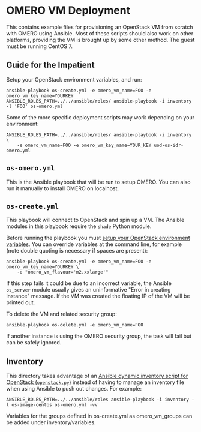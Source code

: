 OMERO VM Deployment
===================

This contains example files for provisioning an OpenStack VM from scratch with OMERO using Ansible.
Most of these scripts should also work on other platforms, providing the VM is brought up by some other method.
The guest must be running CentOS 7.


Guide for the Impatient
-----------------------

Setup your OpenStack environment variables, and run:

    ansible-playbook os-create.yml -e omero_vm_name=FOO -e omero_vm_key_name=YOURKEY
    ANSIBLE_ROLES_PATH=../../ansible/roles/ ansible-playbook -i inventory -l 'FOO' os-omero.yml

Some of the more specific deployment scripts may work depending on your environment:

    ANSIBLE_ROLES_PATH=../../ansible/roles/ ansible-playbook -i inventory \
        -e omero_vm_name=FOO -e omero_vm_key_name=YOUR_KEY uod-os-idr-omero.yml


`os-omero.yml`
--------------

This is the Ansible playbook that will be run to setup OMERO.
You can also run it manually to install OMERO on localhost.


`os-create.yml`
---------------

This playbook will connect to OpenStack and spin up a VM.
The Ansible modules in this playbook require the `shade` Python module.

Before running the playbook you must [setup your OpenStack environment variables](http://docs.openstack.org/user-guide/common/cli_set_environment_variables_using_openstack_rc.html).
You can override variables at the command line, for example (note double quoting is necessary if spaces are present):

    ansible-playbook os-create.yml -e omero_vm_name=FOO -e omero_vm_key_name=YOURKEY \
        -e "omero_vm_flavour='m2.xxlarge'"

If this step fails it could be due to an incorrect variable, the Ansible `os_server` module usually gives an uninformative "Error in creating instance" message.
If the VM was created the floating IP of the VM will be printed out.

To delete the VM and related security group:

    ansible-playbook os-delete.yml -e omero_vm_name=FOO

If another instance is using the OMERO security group, the task will fail but can be safely ignored.

Inventory
---------

This directory takes advantage of an
[Ansible dynamic inventory script for OpenStack (`openstack.py`)](http://docs.ansible.com/ansible/intro_dynamic_inventory.html#example-openstack-external-inventory-script)
instead of having to manage an inventory file when using Ansible to push out changes.
For example:

    ANSIBLE_ROLES_PATH=../../ansible/roles ansible-playbook -i inventory -l os-image-centos os-omero.yml -vv

Variables for the groups defined in os-create.yml as omero_vm_groups can be added under inventory/variables.
